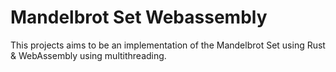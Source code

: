 # Mandelbrot Set Webassembly

This projects aims to be an implementation of the Mandelbrot Set using Rust &
WebAssembly using multithreading.